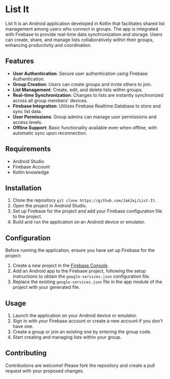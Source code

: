 # List It

List It is an Android application developed in Kotlin that facilitates shared list management among users who connect in groups. The app is integrated with Firebase to provide real-time data synchronization and storage. Users can create, share, and manage lists collaboratively within their groups, enhancing productivity and coordination.

## Features

- **User Authentication**: Secure user authentication using Firebase Authentication.
- **Group Creation**: Users can create groups and invite others to join.
- **List Management**: Create, edit, and delete lists within groups.
- **Real-time Synchronization**: Changes to lists are instantly synchronized across all group members' devices.
- **Firebase Integration**: Utilizes Firebase Realtime Database to store and sync list data.
- **User Permissions**: Group admins can manage user permissions and access levels.
- **Offline Support**: Basic functionality available even when offline, with automatic sync upon reconnection.

## Requirements

- Android Studio
- Firebase Account
- Kotlin knowledge

## Installation

1. Clone the repository `git clone https://github.com/JakJaj/List-It`.
2. Open the project in Android Studio.
3. Set up Firebase for the project and add your Firebase configuration file to the project.
4. Build and run the application on an Android device or emulator.

## Configuration

Before running the application, ensure you have set up Firebase for the project:

1. Create a new project in the [Firebase Console](https://console.firebase.google.com/).
2. Add an Android app to the Firebase project, following the setup instructions to obtain the `google-services.json` configuration file.
3. Replace the existing `google-services.json` file in the app module of the project with your generated file.

## Usage

1. Launch the application on your Android device or emulator.
2. Sign in with your Firebase account or create a new account if you don't have one.
3. Create a group or join an existing one by entering the group code.
4. Start creating and managing lists within your group.

## Contributing

Contributions are welcome! Please fork the repository and create a pull request with your proposed changes.